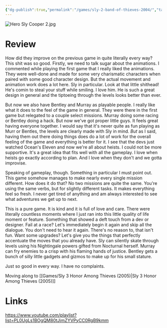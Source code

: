 ```yaml
---
{"dg-publish":true,"permalink":"/games/sly-2-band-of-thieves-2004/","tags":["games","streamed"],"created":"2024-11-11","updated":"2025-10-11"}
---
```



![Hero Sly Cooper 2.jpg](/img/user/_sys/Attachments/Hero%20Sly%20Cooper%202.jpg)

# Review

How did they improve on the previous game in quite literally every way? This shit was so good. Firstly, we need to talk sugar about the animations. I commented while playing the first game that I really liked the animations. They were well-done and made for some very charismatic characters when paired with some good character design. But the actual movement and animation work does a lot here. Sly in particular. Look at that little shithead! He's comin to steal your stuff while smiling. I love him. He is such a great design in general and the tiptoeing through the levels looks better than ever.

But now we also have Bentley and Murray as playable people. I really like what it does to the feel of the game in general. They were there in the first game but relegated to a couple select missions. Murray doing some racing or Bentley doing a hack. But now we've got proper little guys. It feels great having everyone together. I would say that it's never quite as fun playing as Murr or Bentles, the levels are clearly made with Sly in mind. *But* as I said, having them out there doing things does do a lot of work for the overall feeling of the game and everything is better for it. I see that the devs just watched Ocean's Eleven and now we're all about heists. I could not be more supportive. It's a great idea that fits well with all the gameplay. I love when heists go exactly according to plan. And I love when they don't and we gotta improvise.

Speaking of gameplay, though. Something in particular I must point out. This game somehow manages to make nearly every single mission different. How does it do that? No two missions are quite the same. You're using the same verbs, but for slightly different tasks. It makes everything feel so fresh. I never get tired of anything and am always interested to see what adventures we get up to next.

This is a pure game. It is kind and it is full of love and care. There were literally countless moments where I just ran into this little quality of life moment or feature. Something that showed a deft touch from a dev or designer. Fail at a race? Let's immediately begin it again and skip all the dialogue. You don't need to hear it again. There's no reason to, that isn't fun. Want some upgrades? Let's give you the things that perfectly accentuate the moves that you already have. Sly can silently skate through levels using his Nightingale powers gifted from Nocturnal herself. Murray can fry enemies to a crisp with his flaming hands of justice. Bentley gets a bunch of silly little gadgets and gizmos to make up for his small stature.

Just so good in every way. I have no complaints.

Moving along to [[Games/Sly 3 Honor Among Thieves (2005)\|Sly 3 Honor Among Thieves (2005)]]

# Links

https://www.youtube.com/playlist?list=PL0UgLs1BOgQM80tJjmZYVPyCC0RgB9kmm
